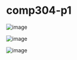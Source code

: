 # comp304-p1

![image](https://user-images.githubusercontent.com/73112307/202132291-97e09620-c147-4819-b51f-8792fdd319e2.png)

![image](https://user-images.githubusercontent.com/73112307/202132523-a998cb0c-f58f-4272-89c1-4ab52eea25ae.png)

![image](https://user-images.githubusercontent.com/73112307/202130930-056e1ef8-03d1-42e7-8b8a-8473c2d48195.png)
